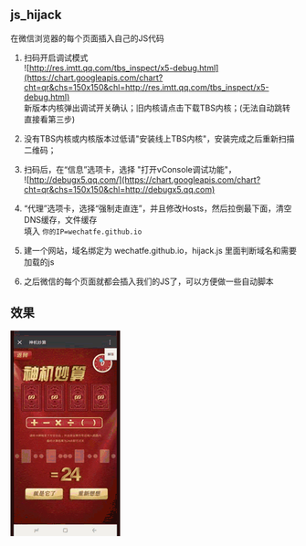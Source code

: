 ## js_hijack
在微信浏览器的每个页面插入自己的JS代码

1. 扫码开启调试模式<br>
![http://res.imtt.qq.com/tbs_inspect/x5-debug.html](https://chart.googleapis.com/chart?cht=qr&chs=150x150&chl=http://res.imtt.qq.com/tbs_inspect/x5-debug.html)<br>
新版本内核弹出调试开关确认；旧内核请点击下载TBS内核；(无法自动跳转直接看第三步)
2. 没有TBS内核或内核版本过低请"安装线上TBS内核"，安装完成之后重新扫描二维码；

3. 扫码后，在“信息”选项卡，选择 "打开vConsole调试功能"，<br>
![http://debugx5.qq.com/](https://chart.googleapis.com/chart?cht=qr&chs=150x150&chl=http://debugx5.qq.com)

4. “代理”选项卡，选择“强制走直连”，并且修改Hosts，然后拉倒最下面，清空DNS缓存，文件缓存<br>
填入 `你的IP=wechatfe.github.io`

5. 建一个网站，域名绑定为 wechatfe.github.io，hijack.js 里面判断域名和需要加载的js

6. 之后微信的每个页面就都会插入我们的JS了，可以方便做一些自动脚本

## 效果
![show.gif](js/pufa_24/show.gif)